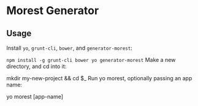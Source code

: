 # Morest Generator

## Usage

Install `yo`, `grunt-cli`, `bower`, and `generator-morest`:

`npm install -g grunt-cli bower yo generator-morest`
Make a new directory, and cd into it:

mkdir my-new-project && cd $_
Run yo morest, optionally passing an app name:

yo morest [app-name]